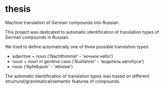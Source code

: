 # thesis

Machine translation of German compounds into Russian.


This project was dedicated to automatic identification of translation types of German compounds in Russian.

We tried to define automatically one of three possible translation types:
- adjective + noun ('Nachthimmel' - 'ночное небо')
- noun + noun in genitive case ('Busfahrer' - 'водитель автобуса')
- noun ('Apfelbaum' - 'яблоня')

The automatic identification of translation types was based on different structural/grammatical/semantic features of compounds.
